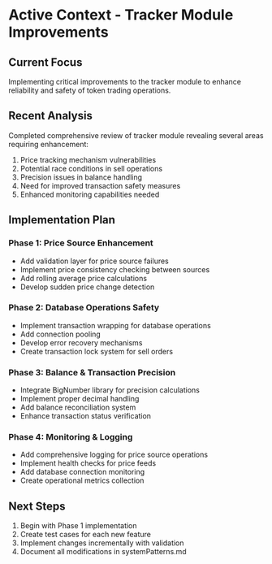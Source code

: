# Active Context - Tracker Module Improvements

## Current Focus
Implementing critical improvements to the tracker module to enhance reliability and safety of token trading operations.

## Recent Analysis
Completed comprehensive review of tracker module revealing several areas requiring enhancement:
1. Price tracking mechanism vulnerabilities
2. Potential race conditions in sell operations
3. Precision issues in balance handling
4. Need for improved transaction safety measures
5. Enhanced monitoring capabilities needed

## Implementation Plan

### Phase 1: Price Source Enhancement
- Add validation layer for price source failures
- Implement price consistency checking between sources
- Add rolling average price calculations
- Develop sudden price change detection

### Phase 2: Database Operations Safety
- Implement transaction wrapping for database operations
- Add connection pooling
- Develop error recovery mechanisms
- Create transaction lock system for sell orders

### Phase 3: Balance & Transaction Precision
- Integrate BigNumber library for precision calculations
- Implement proper decimal handling
- Add balance reconciliation system
- Enhance transaction status verification

### Phase 4: Monitoring & Logging
- Add comprehensive logging for price source operations
- Implement health checks for price feeds
- Add database connection monitoring
- Create operational metrics collection

## Next Steps
1. Begin with Phase 1 implementation
2. Create test cases for each new feature
3. Implement changes incrementally with validation
4. Document all modifications in systemPatterns.md
